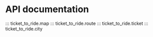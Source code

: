 # API documentation

::: ticket_to_ride.map
::: ticket_to_ride.route
::: ticket_to_ride.ticket
::: ticket_to_ride.city
